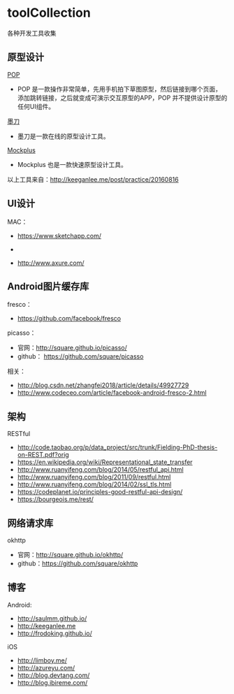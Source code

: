 # toolCollection
各种开发工具收集

## 原型设计

[POP](https://popapp.in/)

- POP 是一款操作非常简单，先用手机拍下草图原型，然后链接到哪个页面，添加跳转链接，之后就变成可演示交互原型的APP，POP 并不提供设计原型的任何UI组件。

[墨刀](https://modao.cc/)

- 墨刀是一款在线的原型设计工具。

[Mockplus](https://www.mockplus.cn/)

- Mockplus 也是一款快速原型设计工具。

以上工具来自：http://keeganlee.me/post/practice/20160816

## UI设计

MAC：

- https://www.sketchapp.com/
- 

- http://www.axure.com/

## Android图片缓存库

fresco： 

- https://github.com/facebook/fresco

picasso：

- 官网：http://square.github.io/picasso/
- github： https://github.com/square/picasso

相关：

- http://blog.csdn.net/zhangfei2018/article/details/49927729
- http://www.codeceo.com/article/facebook-android-fresco-2.html

## 架构

RESTful

- http://code.taobao.org/p/data_project/src/trunk/Fielding-PhD-thesis-on-REST.pdf?orig
- https://en.wikipedia.org/wiki/Representational_state_transfer
- http://www.ruanyifeng.com/blog/2014/05/restful_api.html
- http://www.ruanyifeng.com/blog/2011/09/restful.html
- http://www.ruanyifeng.com/blog/2014/02/ssl_tls.html
- https://codeplanet.io/principles-good-restful-api-design/
- https://bourgeois.me/rest/

## 网络请求库

okhttp

- 官网：http://square.github.io/okhttp/
- github：https://github.com/square/okhttp

## 博客

Android:

- http://saulmm.github.io/
- http://keeganlee.me
- http://frodoking.github.io/

iOS

- http://limboy.me/
- http://azureyu.com/
- http://blog.devtang.com/
- http://blog.ibireme.com/



